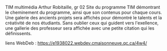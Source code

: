 TIM multimédia
Arthur Robitaille, gr 02
Site du programme TIM démontrant le cheminement du programme, ainsi que son contenus pour chaque cours. Une galerie des ancients projets sera affichés pour démontré le talents et la créativité de nos étudiants. Sans oublier ceux qui guident vers l'exellence, une gallerie des professeur sera affichée avec une petite citation qui les définissents.

liens WebDeb : https://e1938022.webdev.cmaisonneuve.qc.ca/4w4/